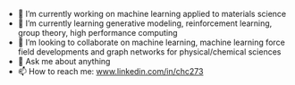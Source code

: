 - 🔭 I’m currently working on machine learning applied to materials science
- 🌱 I’m currently learning generative modeling, reinforcement learning, group theory, high performance computing
- 👯 I’m looking to collaborate on machine learning, machine learning force field developments and graph networks for physical/chemical sciences
- 💬 Ask me about anything
- 📫 How to reach me: www.linkedin.com/in/chc273

